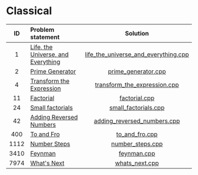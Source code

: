 # Classical

|   ID  |                             Problem statement                            |                                    Solution                                    |
|:-----:|:-------------------------------------------------------------------------|:------------------------------------------------------------------------------:|
|     1 | [Life, the Universe, and Everything](http://www.spoj.com/problems/TEST/) | [life_the_universe_and_everything.cpp](./life_the_universe_and_everything.cpp) |
|     2 | [Prime Generator](http://www.spoj.com/problems/PRIME1/)                  | [prime_generator.cpp](./prime_generator.cpp)                                   |
|     4 | [Transform the Expression](http://www.spoj.com/problems/ONP/)            | [transform_the_expression.cpp](./transform_the_expression.cpp)                 |
|    11 | [Factorial](http://www.spoj.com/problems/FCTRL/)                         | [factorial.cpp](./factorial.cpp)                                               |
|    24 | [Small factorials](http://www.spoj.com/problems/FCTRL2/)                 | [small_factorials.cpp](./small_factorials.cpp)                                 |
|    42 | [Adding Reversed Numbers](http://www.spoj.com/problems/ADDREV/)          | [adding_reversed_numbers.cpp](./adding_reversed_numbers.cpp)                   |
|   400 | [To and Fro](http://www.spoj.com/problems/TOANDFRO/)                     | [to_and_fro.cpp](./to_and_fro.cpp)                                             |
|  1112 | [Number Steps](http://www.spoj.com/problems/NSTEPS/)                     | [number_steps.cpp](./number_steps.cpp)                                         |
|  3410 | [Feynman](http://www.spoj.com/problems/SAMER08F/)                        | [feynman.cpp](./feynman.cpp)                                                   |
|  7974 | [What's Next](http://www.spoj.com/problems/ACPC10A/)                     | [whats_next.cpp](./whats_next.cpp)                                             |
